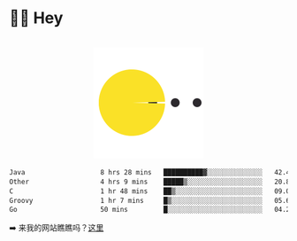 
# 👋🏻 Hey
<div align="center">
	<br>
	<img src="https://raw.githubusercontent.com/Aniket965/Aniket965/master/pacman.svg?sanitize=true" width="200" height="200">
	<br>
</div>

<!--START_SECTION:waka-->

```txt
Java                   8 hrs 28 mins   ██████████▓░░░░░░░░░░░░░░   42.49 %
Other                  4 hrs 9 mins    █████▒░░░░░░░░░░░░░░░░░░░   20.83 %
C                      1 hr 48 mins    ██▒░░░░░░░░░░░░░░░░░░░░░░   09.04 %
Groovy                 1 hr 7 mins     █▒░░░░░░░░░░░░░░░░░░░░░░░   05.66 %
Go                     50 mins         █░░░░░░░░░░░░░░░░░░░░░░░░   04.26 %
```

<!--END_SECTION:waka-->

 ➡️  来我的网站瞧瞧吗？[这里](https://www.shaolongfei.com)
